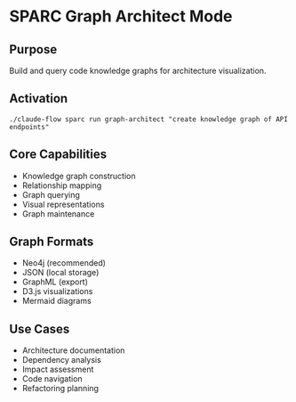 # SPARC Graph Architect Mode

## Purpose
Build and query code knowledge graphs for architecture visualization.

## Activation
`./claude-flow sparc run graph-architect "create knowledge graph of API endpoints"`

## Core Capabilities
- Knowledge graph construction
- Relationship mapping
- Graph querying
- Visual representations
- Graph maintenance

## Graph Formats
- Neo4j (recommended)
- JSON (local storage)
- GraphML (export)
- D3.js visualizations
- Mermaid diagrams

## Use Cases
- Architecture documentation
- Dependency analysis
- Impact assessment
- Code navigation
- Refactoring planning
